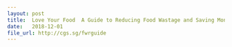```yaml
---
layout: post
title:  Love Your Food  A Guide to Reducing Food Wastage and Saving Money
date:   2018-12-01
file_url: http://cgs.sg/fwrguide
---
```

